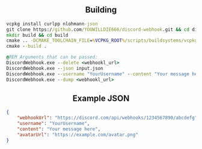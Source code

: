 <div align="center">
    <h2>Building</h2>
</div>

```bat
vcpkg install curlpp nlohmann-json
git clone https://github.com/YOUWILLDIE666/discord-webhook.git && cd discord-webhook
mkdir build && cd build
cmake .. -DCMAKE_TOOLCHAIN_FILE=%VCPKG_ROOT%/scripts/buildsystems/vcpkg.cmake
cmake --build .
```

```bat
@REM Arguments that can be passed:
DiscordWebhook.exe --delete <webhookl_url>
DiscordWebhook.exe --json input.json
DiscordWebhook.exe --username "YourUsername" --content "Your message here" --avatarUrl "https://example.com/avatar.png"
DiscordWebhook.exe --dump <webhookl_url>
```

<div align="center">
    <h2>Example JSON</h2>
</div>

```json
{
    "webhookUrl": "https://discord.com/api/webhooks/1234567890/abcdefg",
    "username": "YourUsername",
    "content": "Your message here",
    "avatarUrl": "https://example.com/avatar.png"
}
```
